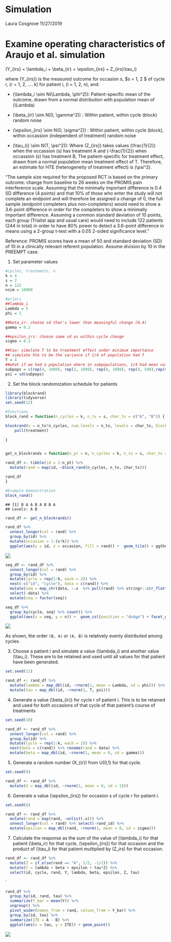 Simulation
================
Laura Cosgrove
11/27/2019

# Examine operating characteristics of Araujo et al. simulation

\(Y_{irs} = \lambda_i + \beta_{ir} + \epsilon_{irs} + Z_{irs}\tau_i\)

where \(Y_{irs}\) is the measured outcome for occasion s, $s = 1, 2 $ of
cycle r, \(r = 1, 2, .... k\) for patient i, \(i = 1, 2, n\), and:

  - \(\lambda_i \sim N(\Lambda, \phi^2)\): Patient-specific mean of the
    outcome, drawn from a normal distribution with population mean of
    \(\Lambda\)

  - \(\beta_{ir} \sim N(0, \gamma^2)\) : Within patient, within cycle
    (block) random noise

  - \(\epsilon_{irs} \sim N(0, \sigma^2)\) : Within patient, within
    cycle (block), within occassion (independent of treatment) random
    noise

  - \(\tau_{i} \sim N(T, \psi^2)\): Where \(Z_{irs}\) takes values
    \(\frac{1}{2}\) when the occassion \(s\) has treatment A and
    \(-\frac{1}{2}\) when occassion \(s\) has treatment B, The
    patient-specific for treatment effect, drawn from a normal
    population mean treatment effect of T. Therefore, an estimate for
    HTE (heterogeneity of treatment effect) is \(\psi^2\).

“The sample size required for the proposed RCT is based on the primary
outcome: change from baseline to 26 weeks on the PROMIS pain
interference scale. Assuming that the minimally important difference is
0.4 SD difference (4 points) and that 10% of those who enter the study
will not complete an endpoint and will therefore be assigned a change of
0, the full sample (endpoint completers plus non-completers) would need
to show a 3.6-point difference in order for the completers to show a
minimally important difference. Assuming a common standard deviation of
10 points, each group (Trialist app and usual care) would need to
include 122 patients (244 in total) in order to have 80% power to detect
a 3.6-point difference in means using a 2-group t-test with a 0.05
2-sided significance level.”

Reference: PROMIS scores have a mean of 50 and standard deviation (SD)
of 10 in a clinically relevant referent population. Assume division by
10 in the PREEMPT case.

1.  Set parameter values

<!-- end list -->

``` r
#cycles, treatments, n
k = 4
s = 2
n = 122
nsim = 10000

#priors
##lambda_i
Lambda = 5
phi = 1

##beta_ir: choose sd that's lower than meaningful change (0.4)
gamma = 0.2

##epsilon_irs: choose same sd as within cycle change
sigma = 0.2

##tau: simulate T to be treatment effect under minimum importance
## simulate hte to be the variance if 1/4 of population had T
T = 4
##what if we had a population where in subpopulations, 1/4 had mean value, 1/4 had half of mean value, 1/4 had 1.5x mean value, 1/8 had 2x mean value, and 1/8 had no effect?
subpops = c(rep(4, 1000), rep(2, 1000), rep(6, 1000), rep(8, 500),rep(0, 500))
psi = sd(subpops)
```

2.  Set the block randomization schedule for patients

<!-- end list -->

``` r
library(blockrand)
library(tidyverse)
set.seed(12)

#functions
block_rand = function(n_cycles = k, n_tx = s, char_tx = c("A", "B")) {

blockrand(n = n_tx*n_cycles, num.levels = n_tx, levels = char_tx, block.sizes = 1) %>% 
    pull(treatment)
  
}


get_n_blockrands = function(n_pt = n, n_cycles = k, n_tx = s, char_tx = c("A", "B")) {

rand_df <- tibble(id = 1:n_pt) %>% 
  mutate(rand = map(id, ~block_rand(n_cycles, n_tx, char_tx)))

rand_df
}

#Example Demonstration
block_rand()
```

    ## [1] B A A B A B B A
    ## Levels: A B

``` r
rand_df <- get_n_blockrands()

rand_df %>% 
  unnest_longer(col = rand) %>% 
  group_by(id) %>% 
  mutate(occasion = 1:(s*k)) %>% 
  ggplot(aes(y = id, x = occasion, fill = rand)) +  geom_tile() + ggthemes::scale_fill_few() + ggthemes::theme_few()
```

![](sim_files/figure-gfm/unnamed-chunk-2-1.png)<!-- -->

``` r
seq_df <- rand_df %>% 
  unnest_longer(col = rand) %>% 
  group_by(id) %>% 
  mutate(cycle = rep(1:k, each = 2)) %>% 
  nest(-c("id", "cycle"), data = c(rand)) %>% 
  mutate(seq = map_chr(data, ~.x  %>% pull(rand) %>% stringr::str_flatten(., collapse = ", "))) %>% 
  select(-data) %>%
  mutate(seq = factor(seq)) 

seq_df %>% 
  group_by(cycle, seq) %>% count() %>% 
  ggplot(aes(x = seq, y = n)) +  geom_col(position = "dodge") + facet_grid(~cycle) + ggthemes::theme_few() + labs(title = "Distribution of cycle order in study", y = "Number of patients")
```

![](sim_files/figure-gfm/unnamed-chunk-2-2.png)<!-- -->

As shown, the order `(B, A)` or `(A, B)` is relatively evenly
distributed among cycles.

3.  Choose a patient i and simulate a value \(\lambda_i\) and another
    value \(\tau_i\). These are to be retained and used until all values
    for that patient have been generated.

<!-- end list -->

``` r
set.seed(11)

rand_df <- rand_df %>% 
  mutate(lambda = map_dbl(id, ~rnorm(1, mean = Lambda, sd = phi))) %>% 
  mutate(tau = map_dbl(id, ~rnorm(1, T, psi)))
```

4.  Generate a value \(\beta_{ir}\) for cycle r of patient i. This is to
    be retained and used for both occasions of that cycle of that
    patient’s course of treatments

<!-- end list -->

``` r
set.seed(10)

rand_df <- rand_df %>% 
  unnest_longer(col = rand) %>% 
  group_by(id) %>% 
  mutate(cycle = rep(1:k, each = 2)) %>% 
  nest(data = c(rand)) %>% rename(rand = data) %>% 
  mutate(beta = map_dbl(id, ~rnorm(1, mean = 0, sd = gamma)))
```

5.  Generate a random number \(X_{ir}\) from U(0,1) for that cycle.

<!-- end list -->

``` r
set.seed(9)

rand_df <- rand_df %>% 
  mutate(X = map_dbl(id, ~rnorm(1, mean = 0, sd = 1)))
```

6.  Generate a value \(\epsilon_{irs}\) for occasion s of cycle r for
    patient i.

<!-- end list -->

``` r
set.seed(8)

rand_df <- rand_df %>%
  mutate(rand = map(rand, ~unlist(.x))) %>% 
  unnest_longer(col = rand) %>% select(-rand_id) %>% 
  mutate(epsilon = map_dbl(rand, ~rnorm(1, mean = 0, sd = sigma)))
```

7.  Calculate the response as the sum of the value of \(\lambda_i\) for
    that patient \(\beta_ir\) for that cycle, \(\epsilon_{irs}\) for
    that occasion and the product of \(\tau_i\) for that patient
    multiplied by \(Z_irs\) for that occasion.

<!-- end list -->

``` r
rand_df <- rand_df %>% 
  mutate(Z = if_else(rand == "A", 1/2, -1/2)) %>% 
  mutate(Y = lambda + beta + epsilon + tau*Z) %>% 
  select(id, cycle, rand, Y, lambda, beta, epsilon, Z, tau)
```

\`

``` r
rand_df %>% 
  group_by(id, rand, tau) %>% 
  summarize(Y_bar = mean(Y)) %>% 
  ungroup() %>% 
  pivot_wider(names_from = rand, values_from = Y_bar) %>% 
  group_by(id, tau) %>% 
  summarize(ITE = A - B) %>% 
  ggplot(aes(x = tau, y = ITE)) + geom_point()
```

![](sim_files/figure-gfm/unnamed-chunk-8-1.png)<!-- -->
